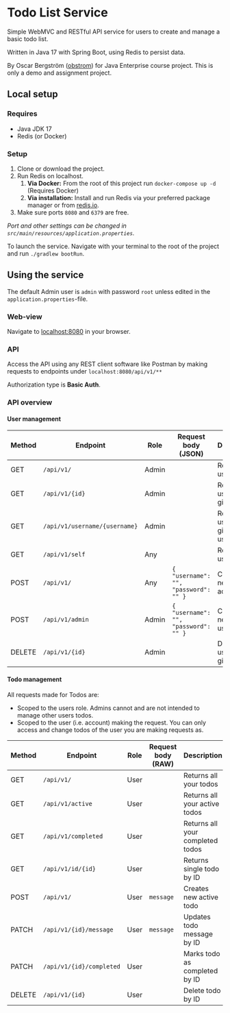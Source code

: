 # Todo List Service

Simple WebMVC and RESTful API service for users to create and manage a basic todo list. 

Written in Java 17 with Spring Boot, using Redis to persist data.

By Oscar Bergström ([obstrom](https://github.com/obstrom)) for Java Enterprise course project. This is only a demo and assignment project.

## Local setup

### Requires
* Java JDK 17
* Redis (or Docker)

### Setup
1. Clone or download the project.
2. Run Redis on localhost.
   1. **Via Docker:** From the root of this project run ``docker-compose up -d`` (Requires Docker)
   2. **Via installation:** Install and run Redis via your preferred package manager or from [redis.io](https://redis.io/).
3. Make sure ports `8080` and `6379` are free. 

*Port and other settings can be changed in `src/main/resources/application.properties`.*
   
To launch the service. Navigate with your terminal to the root of the project and run `./gradlew bootRun`.

## Using the service

The default Admin user is `admin` with password `root` unless edited in the `application.properties`-file.

### Web-view
Navigate to [localhost:8080](http://localhost:8080/) in your browser.

### API

Access the API using any REST client software like Postman by making requests to endpoints under ``localhost:8080/api/v1/**``

Authorization type is __Basic Auth__.

### API overview

#### User management

| Method | Endpoint                      | Role  | Request body (JSON)                  | Description                    |
|--------|-------------------------------|-------|--------------------------------------|--------------------------------|
| GET    | `/api/v1/`                    | Admin |                                      | Returns all users              |
| GET    | `/api/v1/{id}`                | Admin |                                      | Returns user by given ID       |
| GET    | `/api/v1/username/{username}` | Admin |                                      | Returns user by given username |
| GET    | `/api/v1/self`                | Any   |                                      | Returns this user              |
| POST   | `/api/v1/`                    | Any   | `{ "username": "", "password": "" }` | Creates new non-admin user     |
| POST   | `/api/v1/admin`               | Admin | `{ "username": "", "password": "" }` | Creates new __admin__ user     |
| DELETE | `/api/v1/{id}`                | Admin |                                      | Deletes user by given ID       |

#### Todo management

All requests made for Todos are:
* Scoped to the users role. Admins cannot and are not intended to manage other users todos.
* Scoped to the user (i.e. account) making the request. You can only access and change todos of the user you are making requests as.

| Method | Endpoint                 | Role  | Request body (RAW) | Description                      |
|--------|--------------------------|-------|--------------------|----------------------------------|
| GET    | `/api/v1/`               | User  |                    | Returns all your todos           |
| GET    | `/api/v1/active`         | User  |                    | Returns all your active todos    |
| GET    | `/api/v1/completed`      | User  |                    | Returns all your completed todos |
| GET    | `/api/v1/id/{id}`        | User  |                    | Returns single todo by ID        |
| POST   | `/api/v1/`               | User  | `message`          | Creates new active todo          |
| PATCH  | `/api/v1/{id}/message`   | User  | `message`          | Updates todo message by ID       |
| PATCH  | `/api/v1/{id}/completed` | User  |                    | Marks todo as completed by ID    |
| DELETE | `/api/v1/{id}`           | User  |                    | Delete todo by ID                |